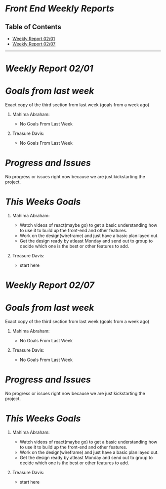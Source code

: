 # ***Front End Weekly Reports***

## Table of Contents
- [Weekly Report 02/01](#weekly-report-0201)
- [Weekly Report 02/07](#weekly-report-0207)


----
# ***Weekly Report 02/01***
# ***Goals from last week***
Exact copy of the third section from last week (goals from a week ago)

1. Mahima Abraham:
   + No Goals From Last Week

2. Treasure Davis:
   + No Goals From Last Week 
  

# ***Progress and Issues***
No progress or issues right now because we are just kickstarting the project. 


# ***This Weeks Goals***
1. Mahima Abraham:
   + Watch videos of react(maybe go) to get a basic understanding how to use it to build up the front-end and other features.
   + Work on the design(wireframe) and just have a basic plan layed out.
   + Get the design ready by atleast Monday and send out to group to decide which one is the best or other features to add. 

2. Treasure Davis:
   + start here


# ***Weekly Report 02/07***
# ***Goals from last week***
Exact copy of the third section from last week (goals from a week ago)

1. Mahima Abraham:
   + No Goals From Last Week

2. Treasure Davis:
   + No Goals From Last Week 
  

# ***Progress and Issues***
No progress or issues right now because we are just kickstarting the project. 


# ***This Weeks Goals***
1. Mahima Abraham:
   + Watch videos of react(maybe go) to get a basic understanding how to use it to build up the front-end and other features.
   + Work on the design(wireframe) and just have a basic plan layed out.
   + Get the design ready by atleast Monday and send out to group to decide which one is the best or other features to add. 

2. Treasure Davis:
   + start here


